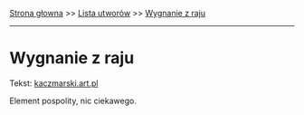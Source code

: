 [Strona głowna](../index.md) >> [Lista utworów](../list.md) >> [Wygnanie z raju](652.md)

---

# Wygnanie z raju

Tekst: [kaczmarski.art.pl](https://www.kaczmarski.art.pl/tworczosc/wiersze/wygnanie-z-raju/)

Element pospolity, nic ciekawego.